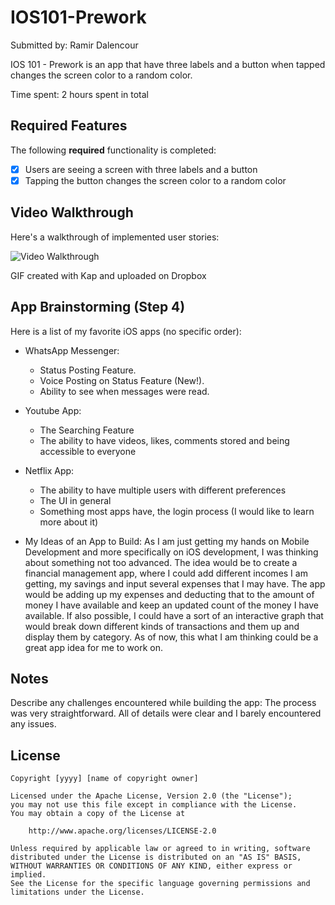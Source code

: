 # IOS101-Prework

Submitted by: Ramir Dalencour

IOS 101 - Prework is an app that have three labels and a button when tapped changes the screen color to a random color. 

Time spent: 2 hours spent in total

## Required Features

The following **required** functionality is completed:

- [X] Users are seeing a screen with three labels and a button
- [X] Tapping the button changes the screen color to a random color
 
## Video Walkthrough

Here's a walkthrough of implemented user stories:

<img src='http://i.imgur.com/link/to/your/gif/file.gif' title='Video Walkthrough' width='' alt='Video Walkthrough' />

<!-- Replace this with whatever GIF tool you used! -->
GIF created with Kap and uploaded on Dropbox
<!-- Recommended tools:
[Kap](https://getkap.co/) for macOS
[ScreenToGif](https://www.screentogif.com/) for Windows
[peek](https://github.com/phw/peek) for Linux. -->

## App Brainstorming (Step 4)
Here is a list of my favorite iOS apps (no specific order):
- WhatsApp Messenger:
  - Status Posting Feature.
  - Voice Posting on Status Feature (New!).
  - Ability to see when messages were read.
- Youtube App:
  - The Searching Feature
  - The ability to have videos, likes, comments stored and being accessible to everyone
- Netflix App:
  - The ability to have multiple users with different preferences
  - The UI in general
  - Something most apps have, the login process (I would like to learn more about it)


- My Ideas of an App to Build:
  As I am just getting my hands on Mobile Development and more specifically on iOS development, I was thinking about something not too advanced. The idea would be to create a
  financial management app, where I could add different incomes I am getting, my savings and input several expenses that I may have. The app would be adding up my expenses and
  deducting that to the amount of money I have available and keep an updated count of the money I have available. If also possible, I could have a sort of an interactive graph
  that would break down different kinds of transactions and them up and display them by category. As of now, this what I am thinking could be a great app idea for me to work on.
  

## Notes

Describe any challenges encountered while building the app:
The process was very straightforward. All of details were clear and I barely encountered any issues.

## License

    Copyright [yyyy] [name of copyright owner]

    Licensed under the Apache License, Version 2.0 (the "License");
    you may not use this file except in compliance with the License.
    You may obtain a copy of the License at

        http://www.apache.org/licenses/LICENSE-2.0

    Unless required by applicable law or agreed to in writing, software
    distributed under the License is distributed on an "AS IS" BASIS,
    WITHOUT WARRANTIES OR CONDITIONS OF ANY KIND, either express or implied.
    See the License for the specific language governing permissions and
    limitations under the License.
